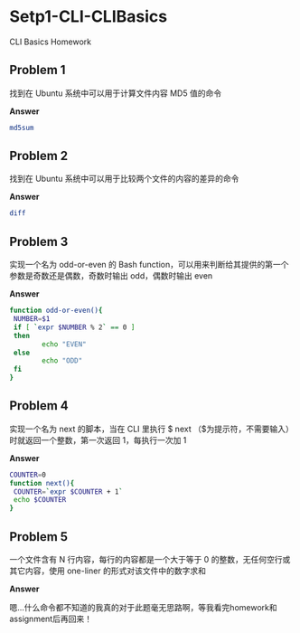 # Setp1-CLI-CLIBasics

CLI Basics Homework

## Problem 1

找到在 Ubuntu 系统中可以用于计算文件内容 MD5 值的命令

**Answer**

```bash
md5sum
```

## Problem 2

找到在 Ubuntu 系统中可以用于比较两个文件的内容的差异的命令

**Answer**

```bash
diff
```

## Problem 3

实现一个名为 odd-or-even 的 Bash function，可以用来判断给其提供的第一个参数是奇数还是偶数，奇数时输出 odd，偶数时输出 even

**Answer**

```bash
function odd-or-even(){
 NUMBER=$1
 if [ `expr $NUMBER % 2` == 0 ]
 then
        echo "EVEN"
 else
        echo "ODD"
 fi
}
```

## Problem 4

实现一个名为 next 的脚本，当在 CLI 里执行 $ next （$为提示符，不需要输入）时就返回一个整数，第一次返回 1，每执行一次加 1

**Answer**

```bash
COUNTER=0
function next(){
 COUNTER=`expr $COUNTER + 1`
 echo $COUNTER
}
```

## Problem 5

一个文件含有 N 行内容，每行的内容都是一个大于等于 0 的整数，无任何空行或其它内容，使用 one-liner 的形式对该文件中的数字求和

**Answer**

嗯...什么命令都不知道的我真的对于此题毫无思路啊，等我看完homework和assignment后再回来！
